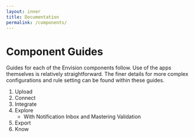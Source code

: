 ```yaml
---
layout: inner
title: Documentation
permalink: /components/
---
```


# Component Guides
Guides for each of the Envision components follow.  Use of the apps themselves is relatively straightforward.  The finer details for more complex configurations and rule setting can be found within these guides.

1. Upload
2. Connect
3. Integrate
4. Explore
	* With Notification Inbox and Mastering Validation
5. Export
6. Know

